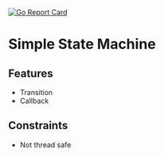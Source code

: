 [![Go Report Card](https://goreportcard.com/badge/github.com/bearchit/gossm)](https://goreportcard.com/report/github.com/bearchit/gossm)

# Simple State Machine

## Features
- Transition
- Callback

## Constraints
- Not thread safe
